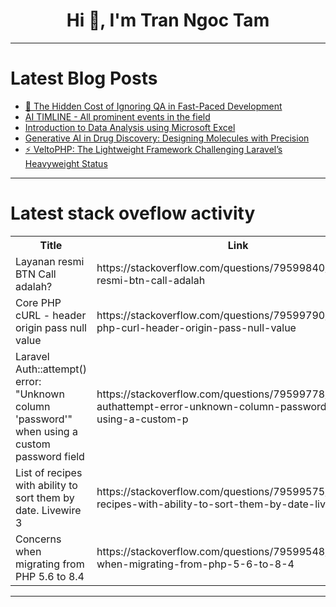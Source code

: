 <h1 align="center">Hi 👋, I'm Tran Ngoc Tam</h1>

---

# Latest Blog Posts 
<!-- BLOG-POST-LIST:START -->
- [🚀 The Hidden Cost of Ignoring QA in Fast-Paced Development](https://dev.to/vaibhavkuls/the-hidden-cost-of-ignoring-qa-in-fast-paced-development-3g60)
- [AI TIMLINE - All prominent events in the field](https://dev.to/nhlocal/ai-timline-all-prominent-events-in-the-field-1bnl)
- [Introduction to Data Analysis using Microsoft Excel](https://dev.to/joy_nyayieka_fc5b89b9b20e/introduction-to-data-analysis-using-microsoft-excel-5ac4)
- [Generative AI in Drug Discovery: Designing Molecules with Precision](https://dev.to/siddharthbhalsod/generative-ai-in-drug-discovery-designing-molecules-with-precision-54ba)
- [⚡ VeltoPHP: The Lightweight Framework Challenging Laravel’s Heavyweight Status](https://dev.to/veltophp/veltophp-the-lightweight-framework-challenging-laravels-heavyweight-status-3kkc)
<!-- BLOG-POST-LIST:END -->

---

# Latest stack oveflow activity
<table>
  <tr><th>Title</th><th>Link</th></tr>
  <!-- STACKOVERFLOW:START --><tr><td>Layanan resmi BTN Call adalah?</td><td>https://stackoverflow.com/questions/79599840/layanan-resmi-btn-call-adalah</td></tr><tr><td>Core PHP cURL - header origin pass null value</td><td>https://stackoverflow.com/questions/79599790/core-php-curl-header-origin-pass-null-value</td></tr><tr><td>Laravel Auth::attempt&lpar;&rpar; error: &quot;Unknown column &#39;password&#39;&quot; when using a custom password field</td><td>https://stackoverflow.com/questions/79599778/laravel-authattempt-error-unknown-column-password-when-using-a-custom-p</td></tr><tr><td>List of recipes with ability to sort them by date. Livewire 3</td><td>https://stackoverflow.com/questions/79599575/list-of-recipes-with-ability-to-sort-them-by-date-livewire-3</td></tr><tr><td>Concerns when migrating from PHP 5.6 to 8.4</td><td>https://stackoverflow.com/questions/79599548/concerns-when-migrating-from-php-5-6-to-8-4</td></tr><!-- STACKOVERFLOW:END -->
</table>

---


